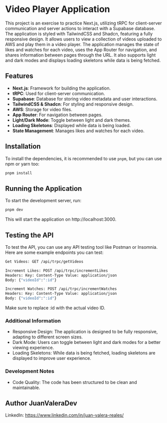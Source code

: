 # Video Player Application

This project is an exercise to practice Next.js, utilizing tRPC for client-server communication and server actions to
interact with a Supabase database. The application is styled with TailwindCSS and Shadcn, featuring a fully responsive
design. It allows users to view a collection of videos uploaded to AWS and play them in a video player. The application
manages the state of likes and watches for each video, uses the App Router for navigation, and shares information
between pages through the URL. It also supports light and dark modes and displays loading skeletons while data is being
fetched.

## Features

- **Next.js**: Framework for building the application.
- **tRPC**: Used for client-server communication.
- **Supabase**: Database for storing video metadata and user interactions.
- **TailwindCSS & Shadcn**: For styling and responsive design.
- **AWS**: Storage for video files.
- **App Router**: For navigation between pages.
- **Light/Dark Mode**: Toggle between light and dark themes.
- **Loading Skeletons**: Displayed while data is being loaded.
- **State Management**: Manages likes and watches for each video.

## Installation

To install the dependencies, it is recommended to use `pnpm`, but you can use npm or yarn too:

```bash
pnpm install
```

## Running the Application
To start the development server, run:

```bash
pnpm dev
```

This will start the application on http://localhost:3000.  
## Testing the API
To test the API, you can use any API testing tool like Postman or Insomnia. Here are some example endpoints you can
test:

```bash
Get Videos: GET /api/trpc/getVideos
```

```bash
Increment Likes: POST /api/trpc/incrementLikes
Headers: Key: Content-Type Value: application/json
Body: {"videoId":":id"}
```

```bash
Increment Watches: POST /api/trpc/incrementWatches
Headers: Key: Content-Type Value: application/json
Body: {"videoId":":id"}
```

Make sure to replace :id with the actual video ID.

### Additional Information

* Responsive Design: The application is designed to be fully responsive, adapting to different screen sizes.
* Dark Mode: Users can toggle between light and dark modes for a better viewing experience.
* Loading Skeletons: While data is being fetched, loading skeletons are displayed to improve user experience.

### Development Notes

* Code Quality: The code has been structured to be clean and maintainable.

## Author JuanValeraDev

LinkedIn: https://www.linkedin.com/in/juan-valera-reales/

